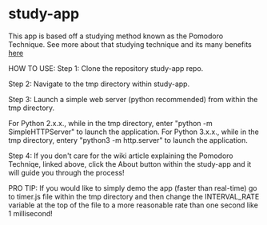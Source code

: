 # study-app 
This app is based off a studying method known as the Pomodoro Technique. 
See more about that studying technique and its many benefits <a href="https://en.wikipedia.org/wiki/Pomodoro_Technique">here</a> 

HOW TO USE:
Step 1: 
Clone the repository study-app repo.

Step 2:
Navigate to the tmp directory within study-app.

Step 3:
Launch a simple web server (python recommended) from within the tmp directory.

For Python 2.x.x., while in the tmp directory, enter "python -m SimpleHTTPServer" to launch the application.
For Python 3.x.x., while in the tmp directory, entery "python3  -m http.server" to launch the application.

Step 4:
If you don't care for the wiki article explaining the Pomodoro Techniqe, linked above, click the About button within the study-app and it will guide you through the process!

PRO TIP:
If you would like to simply demo the app (faster than real-time) go to timer.js file within the tmp directory and then change the INTERVAL_RATE variable at the top of the file to a more reasonable rate than one second like 1 millisecond!

